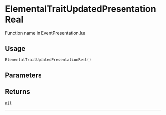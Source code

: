 # ElementalTraitUpdatedPresentationReal
Function name in EventPresentation.lua
## Usage
```lua
ElementalTraitUpdatedPresentationReal()
```
## Parameters

## Returns
`nil`

---